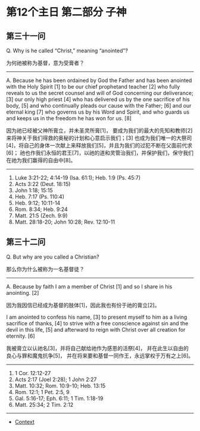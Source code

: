 # 第12个主日 第二部分 子神

## 第三十一问

Q. Why is he called “Christ,” meaning “anointed”?

为何祂被称为基督，意为受膏者？

---

A. Because he has been ordained by God the Father
and has been anointed with the Holy Spirit [1]
to be our chief  prophetand teacher [2]
who fully reveals to us the secret counsel and will of God concerning our deliverance; [3]
our only high priest [4]
who has delivered us by the one sacrifice of his body, [5]
and who continually pleads our cause with the Father; [6]
and our eternal king [7]
who governs us by his Word and Spirit,
and who guards us and keeps us in the freedom he has won for us. [8]

因为祂已经被父神所膏立，并未圣灵所膏[1]，
要成为我们的最大的先知和教师[2]来将神关于我们得救的奥秘的计划和心意启示我们；[3]
也成为我们唯一的大祭司[4]，将自己的身体一次献上来释放我们[5]，并且为我们的过犯不断在父面前代求[6]；
祂也作我们永恒的君王[7]，以祂的道和灵管治我们，并保护我们，保守我们在祂为我们赢得的自由中[8]。

---

1. Luke 3:21-22; 4:14-19 (Isa. 61:1); Heb. 1:9 (Ps. 45:7)
2. Acts 3:22 (Deut. 18:15)
3. John 1:18; 15:15
4. Heb. 7:17 (Ps. 110:4)
5. Heb. 9:12; 10:11-14
6. Rom. 8:34; Heb. 9:24
7. Matt. 21:5 (Zech. 9:9)
8. Matt. 28:18-20; John 10:28; Rev. 12:10-11

## 第三十二问

Q. But why are you called a Christian?

那么你为什么被称为一名基督徒？

---

A. Because by faith I am a member of Christ [1]
and so I share in his anointing. [2]

因为我因信已经成为基督的肢体[1]，因此我也有份于祂的膏立[2]。

I am anointed to confess his name, [3]
to present myself to him as a living sacrifice of thanks, [4]
to strive with a free conscience against sin and the devil in this life, [5]
and afterward to reign with Christ over all creation for eternity. [6]

我被膏立以认祂名[3]，并将自己献给祂作为感恩的活祭[4]，
并在此生以自由的良心与罪和魔鬼抗争[5]，
并在将来要和基督一同作王，永远掌权于万有之上[6]。

---

1. 1 Cor. 12:12-27
2. Acts 2:17 (Joel 2:28); 1 John 2:27
3. Matt. 10:32; Rom. 10:9-10; Heb. 13:15
4. Rom. 12:1; 1 Pet. 2:5, 9
5. Gal. 5:16-17; Eph. 6:11; 1 Tim. 1:18-19
6. Matt. 25:34; 2 Tim. 2:12

----

* [Context](./welcome)